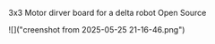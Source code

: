 3x3 Motor dirver board for a delta robot
Open Source


![]("creenshot from 2025-05-25 21-16-46.png")
